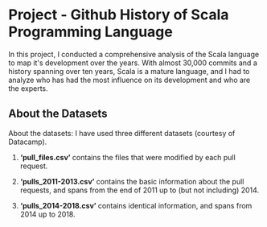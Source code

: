 # Project - Github History of Scala Programming Language

In this project, I conducted a comprehensive analysis of the Scala language to map it's development over the years.
With almost 30,000 commits and a history spanning over ten years, Scala is a mature language, and I had to analyze who has had the most influence on its development and who are the experts.

## About the Datasets
About the datasets:
I have used three different datasets (courtesy of Datacamp).

1. **‘pull_files.csv’** contains the files that were modified by each pull request.

2. **‘pulls_2011-2013.csv’** contains the basic information about the pull requests, and spans from the end of 2011 up to (but not including) 2014.

3. **‘pulls_2014-2018.csv’** contains identical information, and spans from 2014 up to 2018.
